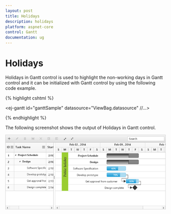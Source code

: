 ```yaml
---
layout: post
title: Holidays
description: holidays
platform: aspnet-core
control: Gantt
documentation: ug
---
```


# Holidays

Holidays in Gantt control is used to highlight the non-working days in Gantt control and it can be initialized with Gantt control by using the following code example.

{% highlight cshtml %}

<ej-gantt id="ganttSample" datasource="ViewBag.datasource"
    //...>
    <e-holidays>
        <e-holiday day="2/11/2014" label="Public holiday" background="yellowgreen"></e-holiday>
    </e-holidays>
</ejGantt> 

{% endhighlight %}

The following screenshot shows the output of Holidays in Gantt control.

![](Holidays_images/Holidays_img1.png)

